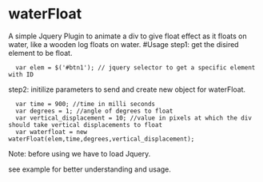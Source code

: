 # waterFloat
A simple Jquery Plugin to animate a div to give float effect as it floats on water, like a wooden log floats on water.
#Usage
step1: get the disired element to be float.
    
      var elem = $('#btn1'); // jquery selector to get a specific element with ID
      
step2: initilize parameters to send and create new object for waterFloat.

      var time = 900; //time in milli seconds
      var degrees = 1; //angle of degrees to float
      var vertical_displacement = 10; //value in pixels at which the div should take vertical displacements to float 
      var waterfloat = new waterFloat(elem,time,degrees,vertical_displacement);
      
Note: before using we have to load Jquery.

see example for better understanding and usage.
    


